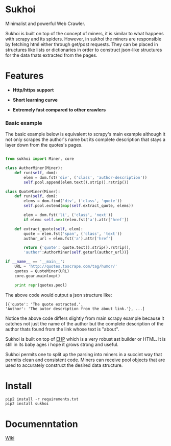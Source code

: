 # Sukhoi

Minimalist and powerful Web Crawler.

Sukhoi is built on top of the concept of miners, it is similar to what happens with scrapy and its spiders.
However, in sukhoi the miners are responsible by fetching html either through get/post requests. 
They can be placed in structures like lists or dictionaries in order to construct json-like structures
for the data thats extracted from the pages.

# Features

- **Http/https support**

- **Short learning curve**

- **Extremely fast compared to other crawlers**

### Basic example

The basic example below is equivalent to scrapy's main example although it not only scrapes the author's name
but its complete description that stays a layer down from the quotes's pages.

~~~python

from sukhoi import Miner, core

class AuthorMiner(Miner):
    def run(self, dom):
        elem = dom.fst('div', ('class', 'author-description'))
        self.pool.append(elem.text().strip().rstrip())

class QuoteMiner(Miner):
    def run(self, dom):
        elems = dom.find('div', ('class', 'quote'))
        self.pool.extend(map(self.extract_quote, elems))

        elem = dom.fst('li', ('class', 'next'))
        if elem: self.next(elem.fst('a').attr['href'])

    def extract_quote(self, elem):
        quote = elem.fst('span', ('class', 'text'))
        author_url = elem.fst('a').attr['href']

        return {'quote': quote.text().strip().rstrip(), 
        'author':AuthorMiner(self.geturl(author_url))}

if __name__ == '__main__':
    URL = 'http://quotes.toscrape.com/tag/humor/'
    quotes = QuoteMiner(URL)
    core.gear.mainloop()

    print repr(quotes.pool)
~~~

The above code would output a json structure like:

~~~
[{'quote': 'The quote extracted.', 
'Author': 'The autor description from the about link.'}, ...]
~~~

Notice the above code differs slightly from main scrapy example because it catches not just
the name of the author but the complete description of the author thats found from
the link whose text is "about".

Sukhoi is built on top of [EHP](https://github.com/iogf/ehp) which is a very robust ast builder or HTML.
It is still in its baby ages i hope it grows strong and useful.

Sukhoi permits one to split up the parsing into miners in a succint way that permits clean and consistent code.
Miners can receive pool objects that are used to accurately construct the desired data structure. 

# Install

~~~
pip2 install -r requirements.txt
pip2 install sukhoi
~~~

# Documenntation

[Wiki](https://github.com/iogf/sukhoi/wiki)



